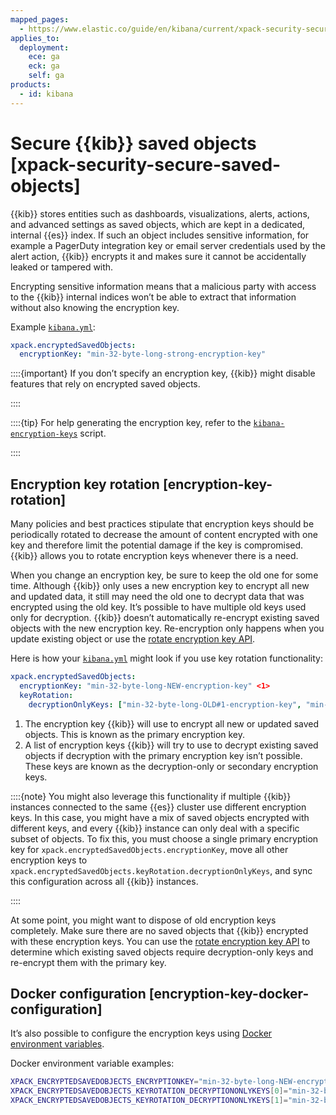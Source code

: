 ```yaml
---
mapped_pages:
  - https://www.elastic.co/guide/en/kibana/current/xpack-security-secure-saved-objects.html
applies_to:
  deployment:
    ece: ga
    eck: ga
    self: ga
products:
  - id: kibana
---
```


# Secure {{kib}} saved objects [xpack-security-secure-saved-objects]

{{kib}} stores entities such as dashboards, visualizations, alerts, actions, and advanced settings as saved objects, which are kept in a dedicated, internal {{es}} index. If such an object includes sensitive information, for example a PagerDuty integration key or email server credentials used by the alert action, {{kib}} encrypts it and makes sure it cannot be accidentally leaked or tampered with.

Encrypting sensitive information means that a malicious party with access to the {{kib}} internal indices won’t be able to extract that information without also knowing the encryption key.

Example [`kibana.yml`](/deploy-manage/stack-settings.md):

```yaml
xpack.encryptedSavedObjects:
  encryptionKey: "min-32-byte-long-strong-encryption-key"
```

::::{important}
If you don’t specify an encryption key, {{kib}} might disable features that rely on encrypted saved objects.

::::


::::{tip}
For help generating the encryption key, refer to the [`kibana-encryption-keys`](kibana://reference/commands/kibana-encryption-keys.md) script.

::::


## Encryption key rotation [encryption-key-rotation]

Many policies and best practices stipulate that encryption keys should be periodically rotated to decrease the amount of content encrypted with one key and therefore limit the potential damage if the key is compromised. {{kib}} allows you to rotate encryption keys whenever there is a need.

When you change an encryption key, be sure to keep the old one for some time. Although {{kib}} only uses a new encryption key to encrypt all new and updated data, it still may need the old one to decrypt data that was encrypted using the old key. It’s possible to have multiple old keys used only for decryption. {{kib}} doesn’t automatically re-encrypt existing saved objects with the new encryption key. Re-encryption only happens when you update existing object or use the [rotate encryption key API](https://www.elastic.co/docs/api/doc/kibana/group/endpoint-saved-objects).

Here is how your [`kibana.yml`](/deploy-manage/stack-settings.md) might look if you use key rotation functionality:

```yaml
xpack.encryptedSavedObjects:
  encryptionKey: "min-32-byte-long-NEW-encryption-key" <1>
  keyRotation:
    decryptionOnlyKeys: ["min-32-byte-long-OLD#1-encryption-key", "min-32-byte-long-OLD#2-encryption-key"] <2>
```

1. The encryption key {{kib}} will use to encrypt all new or updated saved objects. This is known as the primary encryption key.
2. A list of encryption keys {{kib}} will try to use to decrypt existing saved objects if decryption with the primary encryption key isn’t possible. These keys are known as the decryption-only or secondary encryption keys.


::::{note}
You might also leverage this functionality if multiple {{kib}} instances connected to the same {{es}} cluster use different encryption keys. In this case, you might have a mix of saved objects encrypted with different keys, and every {{kib}} instance can only deal with a specific subset of objects. To fix this, you must choose a single primary encryption key for `xpack.encryptedSavedObjects.encryptionKey`, move all other encryption keys to `xpack.encryptedSavedObjects.keyRotation.decryptionOnlyKeys`, and sync this configuration across all {{kib}} instances.

::::


At some point, you might want to dispose of old encryption keys completely. Make sure there are no saved objects that {{kib}} encrypted with these encryption keys. You can use the [rotate encryption key API](https://www.elastic.co/docs/api/doc/kibana/group/endpoint-saved-objects) to determine which existing saved objects require decryption-only keys and re-encrypt them with the primary key.


## Docker configuration [encryption-key-docker-configuration]

It’s also possible to configure the encryption keys using [Docker environment variables](../deploy/self-managed/install-kibana-with-docker.md#environment-variable-config).

Docker environment variable examples:

```sh
XPACK_ENCRYPTEDSAVEDOBJECTS_ENCRYPTIONKEY="min-32-byte-long-NEW-encryption-key"
XPACK_ENCRYPTEDSAVEDOBJECTS_KEYROTATION_DECRYPTIONONLYKEYS[0]="min-32-byte-long-OLD#1-encryption-key"
XPACK_ENCRYPTEDSAVEDOBJECTS_KEYROTATION_DECRYPTIONONLYKEYS[1]="min-32-byte-long-OLD#2-encryption-key"
```



